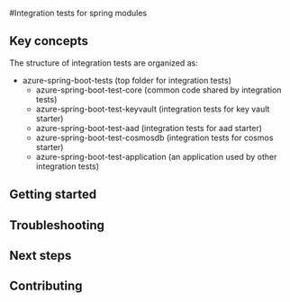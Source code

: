 #Integration tests for spring modules

## Key concepts
The structure of integration tests are organized as:

- azure-spring-boot-tests  (top folder for integration tests)
   - azure-spring-boot-test-core (common code shared by integration tests)
   - azure-spring-boot-test-keyvault (integration tests for key vault starter)
   - azure-spring-boot-test-aad  (integration tests for aad starter)
   - azure-spring-boot-test-cosmosdb (integration tests for cosmos starter)
   - azure-spring-boot-test-application (an application used by other integration tests)

## Getting started

## Troubleshooting

## Next steps

## Contributing
